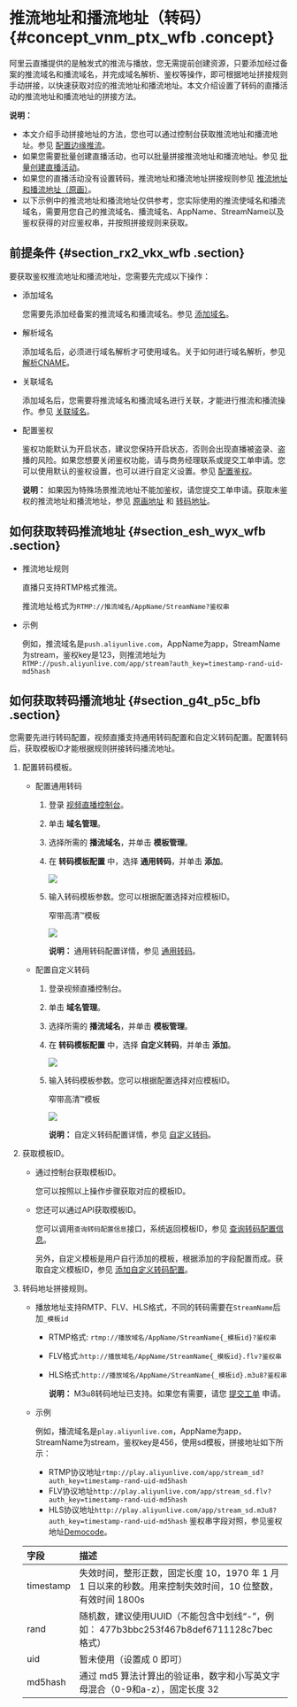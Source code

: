 # 推流地址和播流地址（转码） {#concept_vnm_ptx_wfb .concept}

阿里云直播提供的是触发式的推流与播放，您无需提前创建资源，只要添加经过备案的推流域名和播流域名，并完成域名解析、鉴权等操作，即可根据地址拼接规则手动拼接，以快速获取对应的推流地址和播流地址。本文介绍设置了转码的直播活动的推流地址和播流地址的拼接方法。

**说明：** 

-   本文介绍手动拼接地址的方法，您也可以通过控制台获取推流地址和播流地址。参见 [配置边缘推流](intl.zh-CN/用户指南/推播流配置/配置边缘推流.md#)。
-   如果您需要批量创建直播活动，也可以批量拼接推流地址和播流地址。参见 [批量创建直播活动](intl.zh-CN/用户指南/推播流配置/批量创建直播活动.md#)。
-   如果您的直播活动没有设置转码，推流地址和播流地址拼接规则参见 [推流地址和播流地址（原画）](intl.zh-CN/用户指南/推播流配置/推流地址和播流地址/推流地址与播流地址（原画）.md#)。
-   以下示例中的推流地址和播流地址仅供参考，您实际使用的推流使域名和播流域名，需要用您自己的推流域名、播流域名、AppName、StreamName以及鉴权获得的对应鉴权串，并按照拼接规则来获取。

## 前提条件 {#section_rx2_vkx_wfb .section}

要获取鉴权推流地址和播流地址，您需要先完成以下操作：

-   添加域名

    您需要先添加经备案的推流域名和播流域名。参见 [添加域名](intl.zh-CN/用户指南/域名管理/管理域名/添加域名.md#)。

-   解析域名

    添加域名后，必须进行域名解析才可使用域名。关于如何进行域名解析，参见 [解析CNAME](intl.zh-CN/用户指南/域名管理/解析CNAME.md#)。

-   关联域名

    添加域名后，您需要将推流域名和播流域名进行关联，才能进行推流和播流操作。参见 [关联域名](intl.zh-CN/用户指南/域名管理/管理域名/关联域名.md#)。

-   配置鉴权

    鉴权功能默认为开启状态，建议您保持开启状态，否则会出现直播被盗录、盗播的风险。如果您想要关闭鉴权功能，请与商务经理联系或提交工单申请。您可以使用默认的鉴权设置，也可以进行自定义设置。参见 [配置鉴权](intl.zh-CN/用户指南/域名管理/访问控制/配置鉴权.md#)。

    **说明：** 如果因为特殊场景推流地址不能加鉴权，请您提交工单申请。获取未鉴权的推流地址和播流地址，参见 [原画地址](intl.zh-CN/用户指南/推播流配置/推流地址和播流地址（未鉴权）/推流地址和播流地址（原画）.md#) 和 [转码地址](intl.zh-CN/用户指南/推播流配置/推流地址和播流地址（未鉴权）/推流地址和播流地址（转码）.md#)。


## 如何获取转码推流地址 {#section_esh_wyx_wfb .section}

-   推流地址规则

    直播只支持RTMP格式推流。

    推流地址格式为`RTMP://推流域名/AppName/StreamName?鉴权串`

-   示例

    例如，推流域名是`push.aliyunlive.com`，AppName为app，StreamName为stream，鉴权key是123，则推流地址为`RTMP://push.aliyunlive.com/app/stream?auth_key=timestamp-rand-uid-md5hash`


## 如何获取转码播流地址 {#section_g4t_p5c_bfb .section}

您需要先进行转码配置，视频直播支持通用转码配置和自定义转码配置。配置转码后，获取模板ID才能根据规则拼接转码播流地址。

1.  配置转码模板。
    -   配置通用转码
        1.  登录 [视频直播控制台](https://live.console.aliyun.com/?spm=5176.2020520001.aliyun_sidebar.aliyun_sidebar_live.22e14bd3E4Wfgc#/overview)。
        2.  单击 **域名管理**。
        3.  选择所需的 **播流域名**，并单击 **模板管理**。
        4.  在 **转码模板配置** 中，选择 **通用转码**，并单击 **添加**。

            ![](http://static-aliyun-doc.oss-cn-hangzhou.aliyuncs.com/assets/img/64903/154806367632853_zh-CN.png)

        5.  输入转码模板参数。您可以根据配置选择对应模板ID。

            窄带高清™模板

            ![](http://static-aliyun-doc.oss-cn-hangzhou.aliyuncs.com/assets/img/64903/154806367632864_zh-CN.png)

            **说明：** 通用转码配置详情，参见 [通用转码](intl.zh-CN/用户指南/转码管理/通用转码.md#)。

    -   配置自定义转码
        1.  登录视频直播控制台。
        2.  单击 **域名管理**。
        3.  选择所需的 **播流域名**，并单击 **模板管理**。
        4.  在 **转码模板配置** 中，选择 **自定义转码**，并单击 **添加**。

            ![](http://static-aliyun-doc.oss-cn-hangzhou.aliyuncs.com/assets/img/23686/154806367637640_zh-CN.png)

        5.  输入转码模板参数。您可以根据配置选择对应模板ID。

            窄带高清™模板

            ![](http://static-aliyun-doc.oss-cn-hangzhou.aliyuncs.com/assets/img/64903/154806367632865_zh-CN.png)

            **说明：** 自定义转码配置详情，参见 [自定义转码](intl.zh-CN/用户指南/转码管理/自定义转码.md#)。

2.  获取模板ID。
    -   通过控制台获取模板ID。

        您可以按照以上操作步骤获取对应的模板ID。

    -   您还可以通过API获取模板ID。

        您可以调用`查询转码配置信息`接口，系统返回模板ID，参见 [查询转码配置信息](../../../../../intl.zh-CN/API参考/直播转码/DescribeLiveStreamTranscodeInfo.md#)。

        另外，自定义模板是用户自行添加的模板，根据添加的字段配置而成。获取自定义模板ID，参见 [添加自定义转码配置](../../../../../intl.zh-CN/API参考/直播转码/AddCustomLiveStreamTranscode.md#)。

3.  转码地址拼接规则。

    -   播放地址支持RMTP、FLV、HLS格式，不同的转码需要在`StreamName`后加`_模板id`
        -   RTMP格式: `rtmp://播放域名/AppName/StreamName{_模板id}?鉴权串`
        -   FLV格式:`http://播放域名/AppName/StreamName{_模板id}.flv?鉴权串`
        -   HLS格式:`http://播放域名/AppName/StreamName{_模板id}.m3u8?鉴权串`

            **说明：** M3u8转码地址已支持。如果您有需要，请您 [提交工单](https://workorder-intl.console.aliyun.com/?spm=5176.2020520001.aliyun_topbar.16.3ef74bd3qb8ZQs#/overview) 申请。

    -   示例

        例如，播流域名是`play.aliyunlive.com`，AppName为app，StreamName为stream，鉴权key是456，使用sd模板，拼接地址如下所示：

        -   RTMP协议地址`rtmp://play.aliyunlive.com/app/stream_sd?auth_key=timestamp-rand-uid-md5hash`
        -   FLV协议地址`http://play.aliyunlive.com/app/stream_sd.flv?auth_key=timestamp-rand-uid-md5hash`
        -   HLS协议地址`http://play.aliyunlive.com/app/stream_sd.m3u8?auth_key=timestamp-rand-uid-md5hash`
    鉴权串字段对照，参见鉴权地址[Democode](../../../../../intl.zh-CN/最佳实践/直播安全/鉴权代码示例.md#)。

    |字段|描述|
    |:-|:-|
    |timestamp|失效时间，整形正数，固定长度 10，1970 年 1 月 1 日以来的秒数。用来控制失效时间，10 位整数，有效时间 1800s|
    |rand|随机数，建议使用UUID（不能包含中划线“-”，例如： 477b3bbc253f467b8def6711128c7bec 格式）|
    |uid|暂未使用（设置成 0 即可）|
    |md5hash|通过 md5 算法计算出的验证串，数字和小写英文字母混合（0-9和a-z），固定长度 32|


